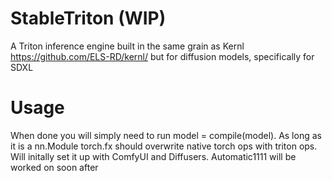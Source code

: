 # StableTriton (WIP)
A Triton inference engine built in the same grain as Kernl https://github.com/ELS-RD/kernl/ but for diffusion models, specifically for SDXL

# Usage
When done you will simply need to run model = compile(model). As long as it is a nn.Module torch.fx should overwrite native torch ops with triton ops. Will initally set it up with ComfyUI and Diffusers. Automatic1111 will be worked on soon after